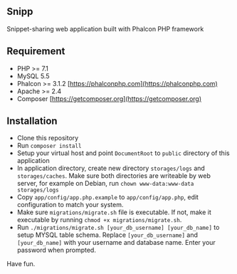 Snipp
-----

Snippet-sharing web application built with Phalcon PHP framework

Requirement
-----------

- PHP >= 7.1
- MySQL 5.5
- Phalcon >= 3.1.2 [https://phalconphp.com](https://phalconphp.com)
- Apache >= 2.4
- Composer [https://getcomposer.org](https://getcomposer.org)

Installation
------------

- Clone this repository
- Run `composer install`
- Setup your virtual host and point `DocumentRoot` to `public` directory of this application
- In application directory, create new directory `storages/logs` and `storages/caches`. Make sure both directories are writeable by web server, for example on Debian, run `chown www-data:www-data storages/logs`
- Copy `app/config/app.php.example` to `app/config/app.php`, edit configuration to match your system.
- Make sure `migrations/migrate.sh` file is executable. If not, make it executable by running `chmod +x migrations/migrate.sh`.
- Run `./migrations/migrate.sh [your_db_username] [your_db_name]` to setup MYSQL table schema. Replace `[your_db_username]` and `[your_db_name]` with your username and database name. Enter your password when prompted.

Have fun.